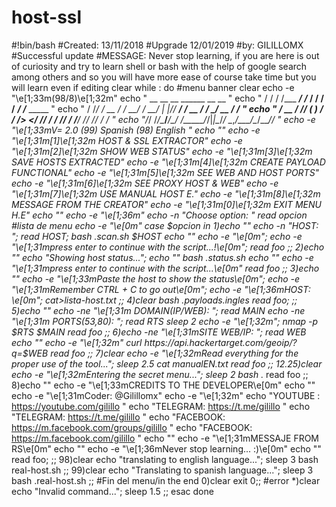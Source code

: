 # host-ssl
#!bin/bash #Created: 13/11/2018 #Upgrade 12/01/2019 #by: GILILLOMX #Successful update #MESSAGE: Never stop learning, if you are here is out of curiosity and try to learn shell or bash with the help of google search among others and so you will have more ease of course take time but you will learn even if editing clear  while : do #menu banner clear echo -e "\e[1;33m(98/8)\e[1;32m"  echo "    __  __           __     ______     __                  __             " echo "   / / / /___  _____/ /_   / ____/  __/ /__________  _____/ /_____  _____ " echo "  / /_/ / __ \/ ___/ __/  / __/ | |/_/ __/ ___/ __ \/ ___/ __/ __ \/ ___/ " echo " / __  / /_/ (__  ) /_   / /____>  &lt;/ /_/ /  / /_/ / /__/ /_/ /_/ / /     " echo "/_/ /_/\____/____/\__/  /_____/_/|_|\__/_/   \__,_/\___/\__/\____/_/      " echo -e "\e[1;33mV= 2.0                    (99) Spanish                    (98) English     "  echo ""  echo -e "\e[1;31m[1]\e[1;32m HOST &amp; SSL EXTRACTOR" echo -e "\e[1;31m[2]\e[1;32m SHOW WEB STATUS" echo -e "\e[1;31m[3]\e[1;32m SAVE HOSTS EXTRACTED" echo -e "\e[1;31m[4]\e[1;32m CREATE PAYLOAD FUNCTIONAL" echo -e "\e[1;31m[5]\e[1;32m SEE WEB AND HOST PORTS" echo -e "\e[1;31m[6]\e[1;32m SEE PROXY HOST &amp; WEB" echo -e "\e[1;31m[7]\e[1;32m USE MANUAL HOST E." echo -e "\e[1;31m[8]\e[1;32m MESSAGE FROM THE CREATOR" echo -e "\e[1;31m[0]\e[1;32m EXIT MENU H.E" echo "" echo -e "\e[1;36m" echo -n "Choose option: " read opcion #lista de menu echo -e "\e[0m" case $opcion in 1)echo "" echo -n "HOST: "; read HOST; bash .scan.sh $HOST echo "" echo -e "\e[0m"; echo -e "\e[1;31mpress enter to continue with the script...!\e[0m"; read foo ;; 2)echo "" echo "Showing host status..."; echo "" bash .status.sh echo "" echo -e "\e[1;31mpress enter to continue with the script...\e[0m" read foo ;; 3)echo "" echo -e "\e[1;33mPaste the host to show the status\e[0m"; echo -e "\e[1;31mRemember CTRL + C to go out\e[0m"; echo -e "\e[1;36mHOST: \e[0m"; cat>lista-host.txt ;; 4)clear bash .payloads.ingles read foo; ;; 5)echo "" echo -ne "\e[1;31m DOMAIN(IP/WEB): "; read MAIN echo -ne "\e[1;31m PORTS(53,80):  "; read RTS sleep 2 echo -e "\e[1;32m"; nmap -p $RTS $MAIN read foo ;; 6)echo -ne "\e[1;31mSITE WEB/IP: "; read WEB echo "" echo -e "\e[1;32m" curl https://api.hackertarget.com/geoip/?q=$WEB read foo ;; 7)clear echo -e "\e[1;32mRead everything for the proper use of the tool..."; sleep 2.5 cat manualEN.txt read foo ;; 12.25)clear echo -e "\e[1;32mEntering the secret menu..."; sleep 2 bash ._ read foo ;; 8)echo "" echo -e "\e[1;33mCREDITS TO THE DEVELOPER\e[0m" echo "" echo -e "\e[1;31mCoder: @Gilillomx" echo -e "\e[1;32m" echo "YOUTUBE : https://youtube.com/gilillo " echo "TELEGRAM: https://t.me/gilillo " echo "TELEGRAM: https://t.me/gilillo " echo "FACEBOOK: https://m.facebook.com/groups/gilillo " echo "FACEBOOK: https://m.facebook.com/gilillo " echo "" echo -e "\e[1;31mMESSAJE FROM RS\e[0m" echo "" echo -e "\e[1;36mNever stop learning... :)\e[0m" echo "" read foo; ;; 98)clear echo "translating to english language..."; sleep 3 bash real-host.sh ;; 99)clear echo "Translating to spanish language..."; sleep  3 bash .real-host.sh ;; #Fin del menu/in the end 0)clear exit 0;; #error *)clear echo "Invalid command..."; sleep 1.5 ;; esac done
